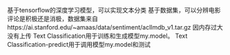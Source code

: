基于tensorflow的深度学习模型，可以实现文本分类
基于数据集，可以分辨电影评论是积极还是消极，数据集来自https://ai.stanford.edu/~amaas/data/sentiment/aclImdb_v1.tar.gz
因内存过大没有上传
Text Classification用于训练和生成模型my.model。
Text Classification-predict用于调用模型my.model和测试
